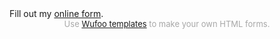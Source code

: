 <div id="wufoo-zkmhgjs1ecsawu">
Fill out my <a href="https://labasevalence.wufoo.com/forms/zkmhgjs1ecsawu">online form</a>.
</div>
<div id="wuf-adv" style="font-family:inherit;font-size: small;color:#a7a7a7;text-align:center;display:block;">Use <a href="http://www.wufoo.com/gallery/templates/">Wufoo templates</a> to make your own HTML forms.</div>
<script type="text/javascript">var zkmhgjs1ecsawu;(function(d, t) {
var s = d.createElement(t), options = {
'userName':'labasevalence',
'formHash':'zkmhgjs1ecsawu',
'autoResize':true,
'height':'561',
'async':true,
'host':'wufoo.com',
'header':'show',
'ssl':true};
s.src = ('https:' == d.location.protocol ? 'https://' : 'http://') + 'www.wufoo.com/scripts/embed/form.js';
s.onload = s.onreadystatechange = function() {
var rs = this.readyState; if (rs) if (rs != 'complete') if (rs != 'loaded') return;
try { zkmhgjs1ecsawu = new WufooForm();zkmhgjs1ecsawu.initialize(options);zkmhgjs1ecsawu.display(); } catch (e) {}};
var scr = d.getElementsByTagName(t)[0], par = scr.parentNode; par.insertBefore(s, scr);
})(document, 'script');</script>
